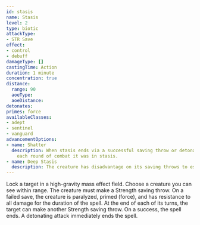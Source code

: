 ```yaml
---
id: stasis
name: Stasis
level: 2
type: biotic
attackType:
- STR Save
effect:
- control
- debuff
damageType: []
castingTime: Action
duration: 1 minute
concentration: true
distance:
  range: 90
  aoeType: 
  aoeDistance: 
detonates: 
primes: force
availableClasses:
- adept
- sentinel
- vanguard
advancementOptions:
- name: Shatter
  description: When stasis ends via a successful saving throw or detonating attack, the target takes 2d8 force damage for
    each round of combat it was in stasis.
- name: Deep Stasis
  description: The creature has disadvantage on its saving throws to escape Stasis.
---
```

Lock a target in a high-gravity mass effect field. Choose a creature you can see within range. The creature must make a
Strength saving throw. On a failed save, the creature is paralyzed, primed (force), and has resistance to all damage for
the duration of the spell. At the end of each of its turns, the target can make another Strength saving throw. On a success,
the spell ends. A detonating attack immediately ends the spell.
